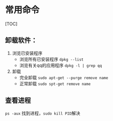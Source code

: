# 常用命令
[TOC]

## 卸载软件：

1. 浏览已安装程序
	- 浏览所有已安装程序
	`dpkg --list`
	- 浏览有关qq的应用程序
	`dpkg -l | grep qq`
2. 卸载
	- 完全卸载
	`sudo apt-get --purge remove name`
	- 正常卸载
	`sudo spt-get remove name`

## 查看进程
`ps -aux`
找到进程，`sudo kill PID`解决

